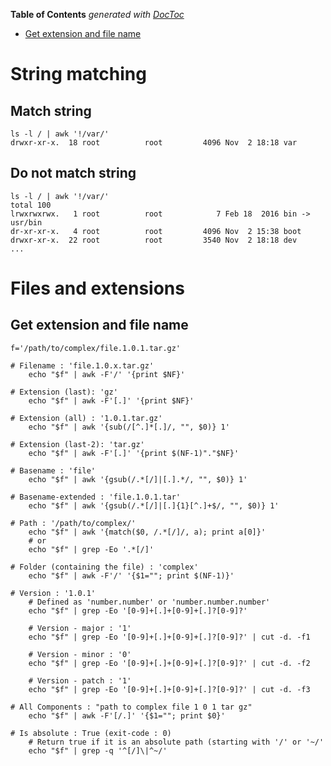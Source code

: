 <!-- START doctoc generated TOC please keep comment here to allow auto update -->
<!-- DON'T EDIT THIS SECTION, INSTEAD RE-RUN doctoc TO UPDATE -->
**Table of Contents**  *generated with [DocToc](https://github.com/thlorenz/doctoc)*

- [Get extension and file name](#get-extension-and-file-name)

<!-- END doctoc generated TOC please keep comment here to allow auto update -->

# String matching

## Match string

```
ls -l / | awk '!/var/'
drwxr-xr-x.  18 root          root         4096 Nov  2 18:18 var
```

## Do not match string

```
ls -l / | awk '!/var/'
total 100
lrwxrwxrwx.   1 root          root            7 Feb 18  2016 bin -> usr/bin
dr-xr-xr-x.   4 root          root         4096 Nov  2 15:38 boot
drwxr-xr-x.  22 root          root         3540 Nov  2 18:18 dev
...
```

# Files and extensions

## Get extension and file name

```
f='/path/to/complex/file.1.0.1.tar.gz'

# Filename : 'file.1.0.x.tar.gz'
    echo "$f" | awk -F'/' '{print $NF}'

# Extension (last): 'gz'
    echo "$f" | awk -F'[.]' '{print $NF}'

# Extension (all) : '1.0.1.tar.gz'
    echo "$f" | awk '{sub(/[^.]*[.]/, "", $0)} 1'

# Extension (last-2): 'tar.gz'
    echo "$f" | awk -F'[.]' '{print $(NF-1)"."$NF}'

# Basename : 'file'
    echo "$f" | awk '{gsub(/.*[/]|[.].*/, "", $0)} 1'

# Basename-extended : 'file.1.0.1.tar'
    echo "$f" | awk '{gsub(/.*[/]|[.]{1}[^.]+$/, "", $0)} 1'

# Path : '/path/to/complex/'
    echo "$f" | awk '{match($0, /.*[/]/, a); print a[0]}'
    # or 
    echo "$f" | grep -Eo '.*[/]'

# Folder (containing the file) : 'complex'
    echo "$f" | awk -F'/' '{$1=""; print $(NF-1)}'

# Version : '1.0.1'
    # Defined as 'number.number' or 'number.number.number'
    echo "$f" | grep -Eo '[0-9]+[.]+[0-9]+[.]?[0-9]?'

    # Version - major : '1'
    echo "$f" | grep -Eo '[0-9]+[.]+[0-9]+[.]?[0-9]?' | cut -d. -f1

    # Version - minor : '0'
    echo "$f" | grep -Eo '[0-9]+[.]+[0-9]+[.]?[0-9]?' | cut -d. -f2

    # Version - patch : '1'
    echo "$f" | grep -Eo '[0-9]+[.]+[0-9]+[.]?[0-9]?' | cut -d. -f3

# All Components : "path to complex file 1 0 1 tar gz"
    echo "$f" | awk -F'[/.]' '{$1=""; print $0}'

# Is absolute : True (exit-code : 0)
    # Return true if it is an absolute path (starting with '/' or '~/'
    echo "$f" | grep -q '^[/]\|^~/'
```
